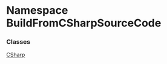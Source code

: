 ﻿# <a id="BuildFromCSharpSourceCode"></a> Namespace BuildFromCSharpSourceCode

### Classes

 [CSharp](BuildFromCSharpSourceCode.CSharp.md)

